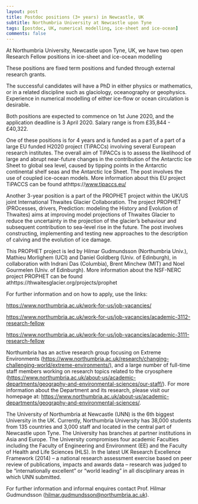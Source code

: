 ```yaml
---
layout: post
title: Postdoc positions (3+ years) in Newcastle, UK
subtitle: Northumbria University at Newcastle upon Tyne
tags: [postdoc, UK, numerical modelling, ice-sheet and ice-ocean]
comments: false
---
```

At Northumbria University, Newcastle upon Tyne, UK, we have two open Research Fellow positions in ice-sheet and ice-ocean modelling

These positions are fixed term positions and funded through external research grants.

The successful candidates will have a PhD in either physics or mathematics, or in a related discipline such as glaciology, oceanography or geophysics. Experience in numerical modelling of either ice-flow or ocean circulation is desirable.

Both positions are expected to commence on 1st June 2020, and the application deadline is 3 April 2020. Salary range is from £35,844 - £40,322.

One of these positions is for 4 years and is funded as a part of a part of a large EU funded H2020 project (TiPACCs) involving several European research institutes. The overall aim of TiPACCs is to assess the likelihood of large and abrupt near-future changes in the contribution of the Antarctic Ice Sheet to global sea level, caused by tipping points in the Antarctic continental shelf seas and the Antarctic Ice Sheet. The post involves the use of coupled ice-ocean models. More information about this EU project TiPACCS can be found athttps://www.tipaccs.eu/

Another 3-year position is a part of the PROPHET project within the UK/US joint International Thwaites Glacier Collaboration. The project PROPHET (PROcesses, drivers, Prediction: modeling the History and Evolution of Thwaites) aims at improving model projections of Thwaites Glacier to reduce the uncertainty in the projection of the glacier’s behaviour and subsequent contribution to sea-level rise in the future. The post involves constructing, implementing and testing new approaches to the description of calving and the evolution of ice damage.

This PROPHET project is led by Hilmar Gudmundsson (Northumbria Univ.), Mathieu Morlighem (UCI) and Daniel Goldberg (Univ. of Edinburgh), in collaboration with Indrani Das (Columbia), Brent Minchew (MIT) and Noel Gourmelen (Univ. of Edinburgh). More information about the NSF-NERC project PROPHET can be found athttps://thwaitesglacier.org/projects/prophet

For further information and on how to apply, use the links:

https://www.northumbria.ac.uk/work-for-us/job-vacancies/

https://www.northumbria.ac.uk/work-for-us/job-vacancies/academic-3112-research-fellow

https://www.northumbria.ac.uk/work-for-us/job-vacancies/academic-3111-research-fellow

Northumbria has an active research group focusing on Extreme Environments (https://www.northumbria.ac.uk/research/changing-challenging-world/extreme-environments/), and a large number of full-time staff members working on research topics related to the cryosphere (https://www.northumbria.ac.uk/about-us/academic-departments/geography-and-environmental-sciences/our-staff/).  For more information about the Department and its research, please visit our homepage at: https://www.northumbria.ac.uk/about-us/academic-departments/geography-and-environmental-sciences/.

The University of Northumbria at Newcastle (UNN) is the 6th biggest University in the UK. Currently, Northumbria University has 38,000 students from 135 countries and 3,000 staff and located in the central part of Newcastle upon Tyne. The University has branches at partner institutions in Asia and Europe. The University compromises four academic Faculties including the Faculty of Engineering and Environment (EE) and the Faculty of Health and Life Sciences (HLS). In the latest UK Research Excellence Framework (2014) – a national research assessment exercise based on peer review of publications, impacts and awards data – research was judged to be “internationally excellent” or “world leading” in all disciplinary areas in which UNN submitted.

For further information and informal enquires contact Prof. Hilmar Gudmundsson (hilmar.gudmundsson@northumbria.ac.uk).
